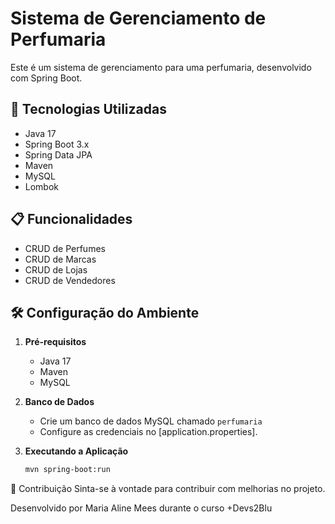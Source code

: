 # Sistema de Gerenciamento de Perfumaria

Este é um sistema de gerenciamento para uma perfumaria, desenvolvido com Spring Boot.

## 🚀 Tecnologias Utilizadas
- Java 17
- Spring Boot 3.x
- Spring Data JPA
- Maven
- MySQL
- Lombok

## 📋 Funcionalidades
- CRUD de Perfumes
- CRUD de Marcas
- CRUD de Lojas
- CRUD de Vendedores

## 🛠️ Configuração do Ambiente

1. **Pré-requisitos**
   - Java 17
   - Maven
   - MySQL

2. **Banco de Dados**
   - Crie um banco de dados MySQL chamado `perfumaria`
   - Configure as credenciais no [application.properties].

3. **Executando a Aplicação**
   ```bash
   mvn spring-boot:run
   ```


🤝 Contribuição
Sinta-se à vontade para contribuir com melhorias no projeto.

Desenvolvido por Maria Aline Mees durante o curso +Devs2Blu
